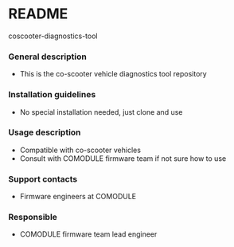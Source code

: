 # README
coscooter-diagnostics-tool

### General description

* This is the co-scooter vehicle diagnostics tool repository

### Installation guidelines

* No special installation needed, just clone and use

### Usage description

* Compatible with co-scooter vehicles
* Consult with COMODULE firmware team if not sure how to use

### Support contacts

* Firmware engineers at COMODULE

### Responsible

* COMODULE firmware team lead engineer